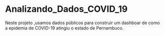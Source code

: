# Analizando_Dados_COVID_19
Neste projeto ,usamos dados públicos para construir um dashboar de como a epidemia de COVID-19 atingiu o estado de Pernambuco.
